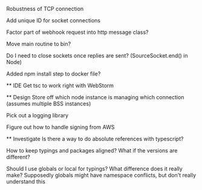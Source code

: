 Robustness of TCP connection

Add unique ID for socket connections

Factor part of webhook request into http message class?

Move main routine to bin?

Do I need to close sockets once replies are sent? (SourceSocket.end() in Node)

Added npm install step to docker file?

** IDE
Get tsc to work right with WebStorm

** Design
Store off which node instance is managing which connection (assumes multiple BSS instances)

Pick out a logging library

Figure out how to handle signing from AWS


** Investigate
Is there a way to do absolute references with typescript?

How to keep typings and packages aligned? What if the versions are different?

Should I use globals or local for typings? What difference does it really make?
    Supposedly globals might have namespace conflicts, but don't really understand this